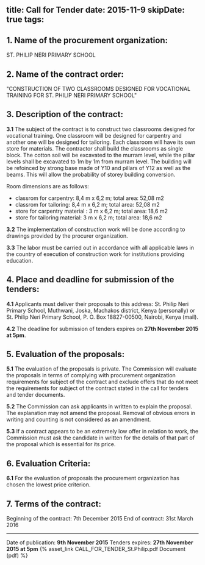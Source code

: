 title: Call for Tender
date: 2015-11-9
skipDate: true
tags:
---
## 1. Name of the procurement organization:
ST. PHILIP NERI PRIMARY SCHOOL

## 2. Name of the contract order:
"CONSTRUCTION OF TWO CLASSROOMS DESIGNED FOR VOCATIONAL TRAINING FOR ST. PHILIP NERI PRIMARY SCHOOL"

## 3. Description of the contract:
**3.1** The subject of the contract is to construct two classrooms designed for vocational training. One classroom will be designed for carpentry and another one will be designed for tailoring. Each classroom will have its own store for materials. The contractor shall build the classrooms as single block. The cotton soil will be excavated to the murram level, while the pillar levels shall be excavated to 1m by 1m from murram level. The building will be refoinced by strong base made of Y10 and pillars of Y12 as well as the beams. This will allow the probability of storey building conversion.

Room dimensions are as follows:
* classrom for carpentry: 8,4 m x 6,2 m; total area: 52,08 m2
* classrom for tailoring: 8,4 m x 6,2 m; total area: 52,08 m2
* store for carpentry material : 3 m x 6,2 m; total area: 18,6 m2
* store for tailoring material: 3 m x 6,2 m; total area: 18,6 m2

**3.2** The implementation of construction work will be done according to drawings provided by the procurer organization.

**3.3** The labor must be carried out in accordance with all applicable laws in the country of execution of construction work for institutions providing education.

## 4. Place and deadline for submission of the tenders:
**4.1** Applicants must deliver their proposals to this address: St. Philip Neri Primary School, Muthwani, Joska, Machakos district, Kenya (personally) or St. Philip Neri Primary School, P. O. Box 18827-00500, Nairobi, Kenya (mail).

**4.2** The deadline for submission of tenders expires on **27th November 2015 at 5pm**.

## 5. Evaluation of the proposals:
**5.1** The evaluation of the proposals is private. The Commission will evaluate the proposals in terms of complying with procurement organization requirements for subject of the contract and exclude offers that do not meet the requirements for subject of the contract stated in the call for tenders and tender documents.

**5.2** The Commission can ask applicants in written to explain the proposal. The explanation may not amend the proposal. Removal of obvious errors in writing and counting is not considered as an amendment.

**5.3** If a contract appears to be an extremely low offer in relation to work, the Commission must ask the candidate in written for the details of that part of the proposal which is essential for its price.

## 6. Evaluation Criteria:
**6.1** For the evaluation of proposals the procurement organization has chosen the lowest price criterion.

## 7. Terms of the contract:
Beginning of the contract: 7th December 2015
End of contract: 31st March 2016

-----------

Date of publication: **9th November 2015**
Tenders expires: **27th November 2015 at 5pm**
{% asset_link CALL_FOR_TENDER_St.Philip.pdf Document (pdf) %}

